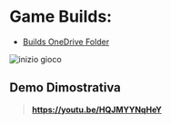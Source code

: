 # Game Builds:
- [Builds OneDrive Folder](https://1drv.ms/u/s!Aquhtbe19_QHh8x9dUG1Anvvg6kXDQ?e=zpEyz9)

![inizio gioco](https://firebasestorage.googleapis.com/v0/b/personal-ee8a6.appspot.com/o/intro_AdobeExpress.gif?alt=media&token=dd943ba4-e4ce-4372-ac6b-c14473738502&gif)

## Demo Dimostrativa
> **https://youtu.be/HQJMYYNqHeY**
